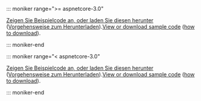
::: moniker range=">= aspnetcore-3.0"

<span data-ttu-id="80c17-101">[Zeigen Sie Beispielcode an, oder laden Sie diesen herunter](https://github.com/dotnet/AspNetCore.Docs/tree/master/aspnetcore/tutorials/razor-pages/razor-pages-start/sample/RazorPagesMovie30) ([Vorgehensweise zum Herunterladen](xref:index#how-to-download-a-sample)).</span><span class="sxs-lookup"><span data-stu-id="80c17-101">[View or download sample code](https://github.com/dotnet/AspNetCore.Docs/tree/master/aspnetcore/tutorials/razor-pages/razor-pages-start/sample/RazorPagesMovie30) ([how to download](xref:index#how-to-download-a-sample)).</span></span>

::: moniker-end

::: moniker range="< aspnetcore-3.0"

<span data-ttu-id="80c17-102">[Zeigen Sie Beispielcode an, oder laden Sie diesen herunter](https://github.com/dotnet/AspNetCore.Docs/tree/master/aspnetcore/tutorials/razor-pages/razor-pages-start) ([Vorgehensweise zum Herunterladen](xref:index#how-to-download-a-sample)).</span><span class="sxs-lookup"><span data-stu-id="80c17-102">[View or download sample code](https://github.com/dotnet/AspNetCore.Docs/tree/master/aspnetcore/tutorials/razor-pages/razor-pages-start) ([how to download](xref:index#how-to-download-a-sample)).</span></span>

::: moniker-end
